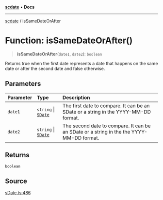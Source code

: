 [**scdate**](../README.md) • **Docs**

---

[scdate](../README.md) / isSameDateOrAfter

# Function: isSameDateOrAfter()

> **isSameDateOrAfter**(`date1`, `date2`): `boolean`

Returns true when the first date represents a date that happens on the same
date or after the second date and false otherwise.

## Parameters

| Parameter | Type                                       | Description                                                                              |
| :-------- | :----------------------------------------- | :--------------------------------------------------------------------------------------- |
| `date1`   | `string` \| [`SDate`](../classes/SDate.md) | The first date to compare. It can be an SDate or a string in the YYYY-MM-DD format.      |
| `date2`   | `string` \| [`SDate`](../classes/SDate.md) | The second date to compare. It can be an SDate or a string in the the YYYY-MM-DD format. |

## Returns

`boolean`

## Source

[sDate.ts:486](https://github.com/ericvera/scdate/blob/main/src/sDate.ts#L486)
